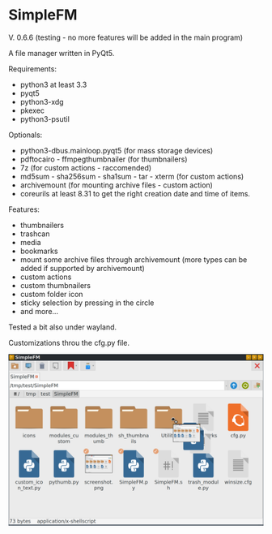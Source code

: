 # SimpleFM
V. 0.6.6 (testing - no more features will be added in the main program)

A file manager written in PyQt5.

Requirements:
- python3 at least 3.3
- pyqt5
- python3-xdg
- pkexec
- python3-psutil

Optionals:
- python3-dbus.mainloop.pyqt5 (for mass storage devices)
- pdftocairo - ffmpegthumbnailer (for thumbnailers)
- 7z (for custom actions - raccomended)
- md5sum - sha256sum - sha1sum - tar - xterm (for custom actions)
- archivemount (for mounting archive files - custom action)
- coreurils at least 8.31 to get the right creation date and time of items.

Features:
- thumbnailers
- trashcan
- media
- bookmarks
- mount some archive files through archivemount (more types can be added if supported by archivemount) 
- custom actions
- custom thumbnailers
- custom folder icon
- sticky selection by pressing in the circle
- and more...

Tested a bit also under wayland.

Customizations throu the cfg.py file.


![My image](https://github.com/frank038/SimpleFM/blob/main/screenshot1.png)
